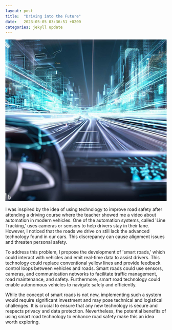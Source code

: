 ```yaml
---
layout: post
title:  "Driving into the Future"
date:   2023-05-05 03:36:51 +0200
categories: jekyll update
---
```

<img src="/blog_assets/smart_lanes.jfif">


I was inspired by the idea of using technology to improve road safety after attending a driving course where the teacher showed me a video about automation in modern vehicles. One of the automation systems, called 'Line Tracking,' uses cameras or sensors to help drivers stay in their lane. 
However, I noticed that the roads we drive on still lack the advanced technology found in our cars. 
This discrepancy can cause alignment issues and threaten personal safety.

To address this problem, I propose the development of 'smart roads,' which could interact with vehicles and emit real-time data to assist drivers. 
This technology could replace conventional yellow lines and provide feedback control loops between vehicles and roads. 
Smart roads could use sensors, cameras, and communication networks to facilitate traffic management, road maintenance, and safety. 
Furthermore, smart road technology could enable autonomous vehicles to navigate safely and efficiently.

While the concept of smart roads is not new, implementing such a system would require significant investment and may pose technical and logistical challenges. 
It is crucial to ensure that any new technology is secure and respects privacy and data protection. 
Nevertheless, the potential benefits of using smart road technology to enhance road safety make this an idea worth exploring.
